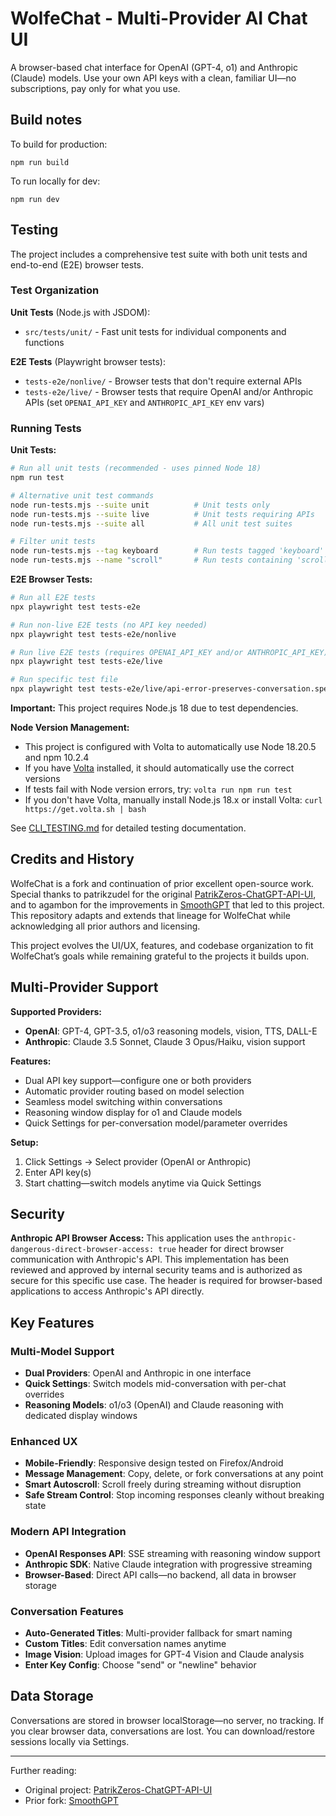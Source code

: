 # WolfeChat - Multi-Provider AI Chat UI

A browser-based chat interface for OpenAI (GPT-4, o1) and Anthropic (Claude) models. Use your own API keys with a clean, familiar UI—no subscriptions, pay only for what you use.

## Build notes

To build for production:

```
npm run build
```

To run locally for dev:

```
npm run dev
```

## Testing

The project includes a comprehensive test suite with both unit tests and end-to-end (E2E) browser tests.

### Test Organization

**Unit Tests** (Node.js with JSDOM):
- `src/tests/unit/` - Fast unit tests for individual components and functions

**E2E Tests** (Playwright browser tests):
- `tests-e2e/nonlive/` - Browser tests that don't require external APIs
- `tests-e2e/live/` - Browser tests that require OpenAI and/or Anthropic APIs (set `OPENAI_API_KEY` and `ANTHROPIC_API_KEY` env vars)

### Running Tests

**Unit Tests:**
```bash
# Run all unit tests (recommended - uses pinned Node 18)
npm run test

# Alternative unit test commands
node run-tests.mjs --suite unit          # Unit tests only
node run-tests.mjs --suite live          # Unit tests requiring APIs
node run-tests.mjs --suite all           # All unit test suites

# Filter unit tests
node run-tests.mjs --tag keyboard        # Run tests tagged 'keyboard'
node run-tests.mjs --name "scroll"       # Run tests containing 'scroll' in name
```

**E2E Browser Tests:**
```bash
# Run all E2E tests
npx playwright test tests-e2e

# Run non-live E2E tests (no API key needed)
npx playwright test tests-e2e/nonlive

# Run live E2E tests (requires OPENAI_API_KEY and/or ANTHROPIC_API_KEY)
npx playwright test tests-e2e/live

# Run specific test file
npx playwright test tests-e2e/live/api-error-preserves-conversation.spec.ts
```

**Important:** This project requires Node.js 18 due to test dependencies.

**Node Version Management:**
- This project is configured with Volta to automatically use Node 18.20.5 and npm 10.2.4
- If you have [Volta](https://volta.sh/) installed, it should automatically use the correct versions
- If tests fail with Node version errors, try: `volta run npm run test`
- If you don't have Volta, manually install Node.js 18.x or install Volta: `curl https://get.volta.sh | bash`

See [CLI_TESTING.md](CLI_TESTING.md) for detailed testing documentation.

## Credits and History
WolfeChat is a fork and continuation of prior excellent open-source work. Special thanks to patrikzudel for the original [PatrikZeros-ChatGPT-API-UI](https://github.com/patrikzudel/PatrikZeros-ChatGPT-API-UI), and to agambon for the improvements in [SmoothGPT](https://github.com/agambon/SmoothGPT) that led to this project. This repository adapts and extends that lineage for WolfeChat while acknowledging all prior authors and licensing.

This project evolves the UI/UX, features, and codebase organization to fit WolfeChat’s goals while remaining grateful to the projects it builds upon.

## Multi-Provider Support

**Supported Providers:**
- **OpenAI**: GPT-4, GPT-3.5, o1/o3 reasoning models, vision, TTS, DALL-E
- **Anthropic**: Claude 3.5 Sonnet, Claude 3 Opus/Haiku, vision support

**Features:**
- Dual API key support—configure one or both providers
- Automatic provider routing based on model selection
- Seamless model switching within conversations
- Reasoning window display for o1 and Claude models
- Quick Settings for per-conversation model/parameter overrides

**Setup:**
1. Click Settings → Select provider (OpenAI or Anthropic)
2. Enter API key(s)
3. Start chatting—switch models anytime via Quick Settings

## Security

**Anthropic API Browser Access:**
This application uses the `anthropic-dangerous-direct-browser-access: true` header for direct browser communication with Anthropic's API. This implementation has been reviewed and approved by internal security teams and is authorized as secure for this specific use case. The header is required for browser-based applications to access Anthropic's API directly.

## Key Features

### Multi-Model Support
- **Dual Providers**: OpenAI and Anthropic in one interface
- **Quick Settings**: Switch models mid-conversation with per-chat overrides
- **Reasoning Models**: o1/o3 (OpenAI) and Claude reasoning with dedicated display windows

### Enhanced UX
- **Mobile-Friendly**: Responsive design tested on Firefox/Android
- **Message Management**: Copy, delete, or fork conversations at any point
- **Smart Autoscroll**: Scroll freely during streaming without disruption
- **Safe Stream Control**: Stop incoming responses cleanly without breaking state

### Modern API Integration
- **OpenAI Responses API**: SSE streaming with reasoning window support
- **Anthropic SDK**: Native Claude integration with progressive streaming
- **Browser-Based**: Direct API calls—no backend, all data in browser storage

### Conversation Features
- **Auto-Generated Titles**: Multi-provider fallback for smart naming
- **Custom Titles**: Edit conversation names anytime
- **Image Vision**: Upload images for GPT-4 Vision and Claude analysis
- **Enter Key Config**: Choose "send" or "newline" behavior

## Data Storage

Conversations are stored in browser localStorage—no server, no tracking. If you clear browser data, conversations are lost. You can download/restore sessions locally via Settings.

*** 

Further reading:
- Original project: [PatrikZeros-ChatGPT-API-UI](https://github.com/patrikzudel/PatrikZeros-ChatGPT-API-UI)
- Prior fork: [SmoothGPT](https://github.com/agambon/SmoothGPT)
